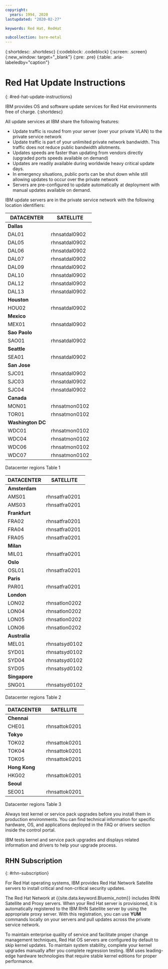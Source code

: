 ```yaml
---
copyright:
  years: 1994, 2020
lastupdated: "2020-02-27"

keywords: Red Hat, RedHat

subcollection: bare-metal
---
```


{:shortdesc: .shortdesc}
{:codeblock: .codeblock}
{:screen: .screen}
{:new_window: target="_blank"}
{:pre: .pre}
{:table: .aria-labeledby="caption"}

# Red Hat Update Instructions
{: #red-hat-update-instructions}

IBM provides OS and software update services for Red Hat environments free of charge.
{:shortdesc}

All update services at IBM share the following features:
* Update traffic is routed from your server (over your private VLAN) to the private service network
* Update traffic is part of your unlimited private network bandwidth. This traffic does not reduce public bandwidth allotments.
* Updates speeds are faster than updating from vendors directly (upgraded ports speeds available on demand)
* Updates are readily available during worldwide heavy critical update days.
* In emergency situations, public ports can be shut down while still allowing updates to occur over the private network
* Servers are pre-configured to update automatically at deployment with manual updates available on demand.

IBM update servers are in the private service network with the following location identifiers:

| DATACENTER | SATELLITE |
|------------|-----------|
| **Dallas** |          |
| DAL01 | rhnsatdal0902 |
| DAL05 |	rhnsatdal0902 |
| DAL06 |	rhnsatdal0902 |
| DAL07 |	rhnsatdal0902 |
| DAL09 |	rhnsatdal0902 |
| DAL10 |	rhnsatdal0902 |
| DAL12 |	rhnsatdal0902 |
| DAL13 |	rhnsatdal0902 |
| **Houston** |         |
| HOU02| rhnsatdal0902 |
| **Mexico** |         |
| MEX01| rhnsatdal0902 |
| **Sao Paolo**|       |
| SAO01| rhnsatdal0902 |
| **Seattle** |        |
| SEA01 |	rhnsatdal0902 |
| **San Jose** |        |
| SJC01 | rhnsatdal0902 |
| SJC03 |	rhnsatdal0902 |
| SJC04 |	rhnsatdal0902 |
| **Canada** |          |
| MON01 |	rhnsatmon0102 |
| TOR01 |	rhnsatmon0102 |
| **Washington DC** |   |
| WDC01 |	rhnsatmon0102 |
| WDC04 |	rhnsatmon0102	|
| WDC06 |	rhnsatmon0102 |
| WDC07 |	rhnsatmon0102 |

<caption>Datacenter regions Table 1</caption>

<br>

| DATACENTER | SATELLITE |
|------------|-----------|
| **Amsterdam** |       |
| AMS01 |	rhnsatfra0201 |
| AMS03	| rhnsatfra0201 |
| **Frankfurt** |      |
| FRA02 |	rhnsatfra0201 |
| FRA04 |	rhnsatfra0201 |
| FRA05 |	rhnsatfra0201 |
| **Milan**|           |
| MIL01 |	rhnsatfra0201 |
| **Oslo** |           |
| OSL01 |	rhnsatfra0201 |
| **Paris** |          |
| PAR01 |	rhnsatfra0201 |
| **London** |         |
| LON02 |	rhnsatlon0202 |
| LON04	| rhnsatlon0202 |
| LON05 |	rhnsatlon0202 |
| LON06 | rhnsatlon0202 |
| **Australia** |      |
| MEL01 |	rhnsatsyd0102 |
| SYD01 |	rhnsatsyd0102 |
| SYD04 |	rhnsatsyd0102 |
| SYD05 |	rhnsatsyd0102 |
| **Singapore** |      |
| SNG01 |	rhnsatsyd0102 |

<caption>Datacenter regions Table 2</caption>

<br>

| DATACENTER | SATELLITE |
|------------|-----------|
| **Chennai** |         |	
| CHE01	| rhnsattok0201 |
| **Tokyo** |          |
| TOK02 |	rhnsattok0201 |
| TOK04	| rhnsattok0201 |
| TOK05	| rhnsattok0201 |
| **Hong Kong** |      |
| HKG02	| rhnsattok0201 |
| **Seoul** |          |
| SEO01 |	rhnsattok0201 |

<caption>Datacenter regions Table 3</caption>

<br>

Always test kernel or service pack upgrades before you install them in production environments. You can find technical information for specific hardware, OS, and applications deployed in the FAQ or drivers section inside the control portal.

IBM tests kernel and service pack upgrades and displays related information and drivers to help your upgrade process.

## RHN Subscription
{: #rhn-subscription}

For Red Hat operating systems, IBM provides Red Hat Network Satellite servers to install critical and non-critical security updates.

The Red Hat Network at {{site.data.keyword.Bluemix_notm}} includes RHN Satellite and Proxy servers. When your Red Hat server is provisioned, it is automatically registered to the IBM RHN Satellite server by using the appropriate proxy server. With this registration, you can use **YUM** commands locally on your servers and pull updates across the private service network.

To maintain enterprise quality of service and facilitate proper change management techniques, Red Hat OS servers are configured by default to skip kernel updates. To maintain system stability, complete your kernel upgrades manually after you complete regression testing. IBM uses leading-edge hardware technologies that require stable kernel editions for proper performance.
